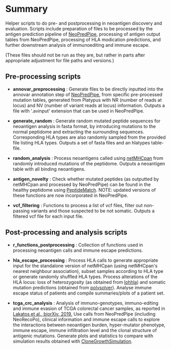 # Summary

Helper scripts to do pre- and postprocessing in neoantigen discovery and evaluation. Scripts include preparation of files to be processed by the antigen prediction pipeline of [NeoPredPipe](https://github.com/MathOnco/NeoPredPipe), processing of antigen output tables from NeoPredPipe, processing of HLA modication predictions, and further downstream analysis of immunoediting and immune escape.

(These files should not be run as they are, but rather in parts after appropriate adjustment for file paths and versions.)

## Pre-processing scripts

- **annovar_preprocessing** : Generate files to be directly inputted into the annovar annotation step of [NeoPredPipe](https://github.com/MathOnco/NeoPredPipe), from specific pre-processed mutation tables, generated from Platypus with NR (number of reads at locus) and NV (number of variant reads at locus) information. Outputs a file with '.avinput' extension that can be used in NeoPredPipe.

- **generate_random** : Generate random mutated peptide sequences for neoantigen analysis in fasta format, by introducing mutations to the normal peptidome and extracting the surrounding sequences. Corresponding HLA types are also randomly sampled from the provided file listing HLA types. Outputs a set of fasta files and an hlatypes table-file.

- **random_analysis** : Process neoantigens called using [netMHCpan](http://www.cbs.dtu.dk/services/NetMHCpan/) from randomly introduced mutations of the peptidome. Outputs a neoantigen table with all binding neoantigens.

- **antigen_novelty** : Check whether mutated peptides (as outputted by netMHCpan and processed by NeoPredPipe) can be found in the healthy peptidome using [PeptideMatch](https://research.bioinformatics.udel.edu/peptidematch/index.jsp). NOTE: updated versions of these functions are now incorporated in NeoPredPipe.

- **vcf_filtering** : Functions to process a list of vcf files, filter out non-passing variants and those suspected to be not somatic. Outputs a filtered vcf file for each input file.

## Post-processing and analysis scripts

- **r_functions_postprocessing** : Collection of functions used in processing neoantigen calls and immune escape predictions. 

- **hla_escape_processing** : Process HLA calls to generate appropriate input for the standalone version of netMHCpan (using netMHCpan's nearest neighbour association), subset samples according to HLA type or generate randomly shuffled HLA types. Process alterations of the HLA locus: loss of heterozygosity (as obtained from [lohhla](https://bitbucket.org/mcgranahanlab/lohhla/src/master/)) and somatic mutation predictions (obtained from [polysolver](https://software.broadinstitute.org/cancer/cga/polysolver)). Analyse immune escape status of patients and compile summaries/plots of a patient set.

- **tcga_crc_analysis** : Analysis of immuno-genotypes, immuno-editing and immune evasion of TCGA colorectal cancer samples, as reported in [Lakatos et al., biorXiv, 2019.](https://www.biorxiv.org/content/10.1101/536433v1) Use calls from NeoPredPipe (including NeoRecoPo), clinical information and immune escape calls to explore the interactions between neoantigen burden, hyper-mutator phenotype, immune escape, immune infiltration level and the clonal structure of antigenic mutations. Generate plots and statistics to compare with simulation results obtained with [CloneGrowthSimulation](https://github.com/elakatos/CloneGrowthSimulation).


